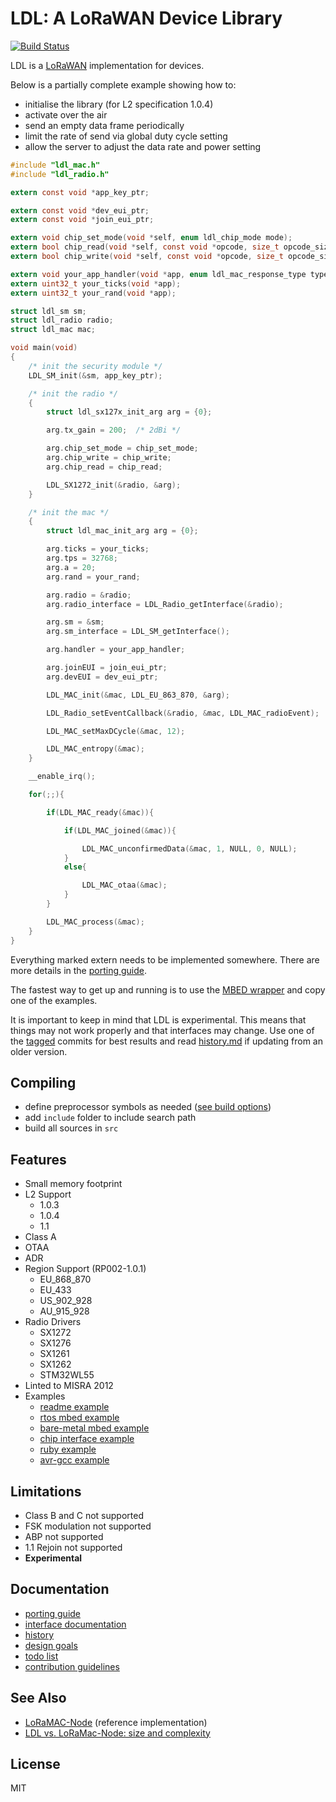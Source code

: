 LDL: A LoRaWAN Device Library
=============================

[![Build Status](https://travis-ci.org/cjhdev/lora_device_lib.svg?branch=master)](https://travis-ci.org/cjhdev/lora_device_lib)

LDL is a [LoRaWAN](https://en.wikipedia.org/wiki/LoRa#LoRaWAN) implementation for devices.

Below is a partially complete example showing how to:

- initialise the library (for L2 specification 1.0.4)
- activate over the air
- send an empty data frame periodically
- limit the rate of send via global duty cycle setting
- allow the server to adjust the data rate and power setting

~~~ C
#include "ldl_mac.h"
#include "ldl_radio.h"

extern const void *app_key_ptr;

extern const void *dev_eui_ptr;
extern const void *join_eui_ptr;

extern void chip_set_mode(void *self, enum ldl_chip_mode mode);
extern bool chip_read(void *self, const void *opcode, size_t opcode_size, void *data, size_t size);
extern bool chip_write(void *self, const void *opcode, size_t opcode_size, const void *data, size_t size);

extern void your_app_handler(void *app, enum ldl_mac_response_type type, const union ldl_mac_response_arg *arg);
extern uint32_t your_ticks(void *app);
extern uint32_t your_rand(void *app);

struct ldl_sm sm;
struct ldl_radio radio;
struct ldl_mac mac;

void main(void)
{
    /* init the security module */
    LDL_SM_init(&sm, app_key_ptr);

    /* init the radio */
    {
        struct ldl_sx127x_init_arg arg = {0};

        arg.tx_gain = 200;  /* 2dBi */

        arg.chip_set_mode = chip_set_mode;
        arg.chip_write = chip_write;
        arg.chip_read = chip_read;

        LDL_SX1272_init(&radio, &arg);
    }

    /* init the mac */
    {
        struct ldl_mac_init_arg arg = {0};

        arg.ticks = your_ticks;
        arg.tps = 32768;
        arg.a = 20;
        arg.rand = your_rand;

        arg.radio = &radio;
        arg.radio_interface = LDL_Radio_getInterface(&radio);

        arg.sm = &sm;
        arg.sm_interface = LDL_SM_getInterface();

        arg.handler = your_app_handler;

        arg.joinEUI = join_eui_ptr;
        arg.devEUI = dev_eui_ptr;

        LDL_MAC_init(&mac, LDL_EU_863_870, &arg);

        LDL_Radio_setEventCallback(&radio, &mac, LDL_MAC_radioEvent);

        LDL_MAC_setMaxDCycle(&mac, 12);

        LDL_MAC_entropy(&mac);
    }

    __enable_irq();

    for(;;){

        if(LDL_MAC_ready(&mac)){

            if(LDL_MAC_joined(&mac)){

                LDL_MAC_unconfirmedData(&mac, 1, NULL, 0, NULL);
            }
            else{

                LDL_MAC_otaa(&mac);
            }
        }

        LDL_MAC_process(&mac);
    }
}
~~~

Everything marked extern needs to be implemented somewhere. There
are more details in the [porting guide](porting.md).

The fastest way to get up and running is to use the [MBED wrapper](wrappers/mbed) and
copy one of the examples.

It is important to keep in mind that LDL is experimental. This means that things may not work properly and that
interfaces may change. Use one of the [tagged](https://github.com/cjhdev/lora_device_lib/releases) commits for best results
and read [history.md](history.md) if updating from an older version.

## Compiling

- define preprocessor symbols as needed ([see build options](https://ldl.readthedocs.io/en/latest/group__ldl__build__options.html))
- add `include` folder to include search path
- build all sources in `src`

## Features

- Small memory footprint
- L2 Support
    - 1.0.3
    - 1.0.4
    - 1.1
- Class A
- OTAA
- ADR
- Region Support (RP002-1.0.1)
    - EU_868_870
    - EU_433
    - US_902_928
    - AU_915_928
- Radio Drivers
    - SX1272
    - SX1276
    - SX1261
    - SX1262
    - STM32WL55
- Linted to MISRA 2012
- Examples
    - [readme example](examples/doxygen/example.c)
    - [rtos mbed example](examples/mbed/rtos)
    - [bare-metal mbed example](examples/mbed/bare_mbed)
    - [chip interface example](examples/chip_interface)
    - [ruby example](examples/ruby)
    - [avr-gcc example](examples/avr)

## Limitations

- Class B and C not supported
- FSK modulation not supported
- ABP not supported
- 1.1 Rejoin not supported
- **Experimental**

## Documentation

- [porting guide](porting.md)
- [interface documentation](https://ldl.readthedocs.io/en/latest/)
- [history](history.md)
- [design goals](design_goals.md)
- [todo list](todo.md)
- [contribution guidelines](contributing.md)

## See Also

- [LoRaMAC-Node](https://github.com/Lora-net/LoRaMac-node) (reference implementation)
- [LDL vs. LoRaMac-Node: size and complexity](https://cjh.id.au/2019/12/11/comparing-ldl-to-loramac.html)

## License

MIT
